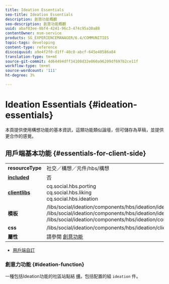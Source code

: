 ```yaml
---
title: Ideation Essentials
seo-title: Ideation Essentials
description: 創意功能概觀
seo-description: 創意功能概觀
uuid: abaf03ee-8bf4-4241-96c3-474c95a30a88
contentOwner: msm-service
products: SG_EXPERIENCEMANAGER/6.4/COMMUNITIES
topic-tags: developing
content-type: reference
discoiquuid: a9e4f2f0-d1ff-40c0-abcf-645e40586a84
translation-type: tm+mt
source-git-commit: 4d64494dff34108d32e060a96209df697b2ce11f
workflow-type: tm+mt
source-wordcount: '111'
ht-degree: 3%

---
```



# Ideation Essentials {#ideation-essentials}

本頁提供使用構想功能的基本資訊，這類功能類似論壇，但可儲存為草稿，並提供更合作的感覺。

## 用戶端基本功能 {#essentials-for-client-side}

<table> 
 <tbody>
  <tr>
   <td> <strong>resourceType</strong></td> 
   <td>社交／構想／元件/hbs/構想</td> 
  </tr>
  <tr>
   <td> <a href="scf.md#add-or-include-a-communities-component"><strong>included</strong></a></td> 
   <td>否</td> 
  </tr>
  <tr>
   <td> <a href="clientlibs.md"><strong>clientlibs</strong></a></td> 
   <td>cq.social.hbs.porting<br /> cq.social.hbs.liking<br /> cq.social.hbs.ideation</td> 
  </tr>
  <tr>
   <td> <strong>模板</strong></td> 
   <td> /libs/social/ideation/components/hbs/ideation/ideation.hbs<br /> /libs/social/ideation/components/hbs/ideation/ideationlists.hbs<br /> /libs/social/ideation/components/hbs/ideation/composer.hbs</td> 
  </tr>
  <tr>
   <td> <strong>css</strong></td> 
   <td> /libs/social/ideation/components/hbs/ideation/clientlibs/ideation.css</td> 
  </tr>
  <tr>
   <td><strong> 屬性</strong></td> 
   <td>請參閱 <a href="ideation-feature.md">創意功能</a></td> 
  </tr>
 </tbody>
</table>

* [用戶端自訂](client-customize.md)

### 創意力功能 {#ideation-function}

一種包括Ideation功能的社區站點結 [構](functions.md#ideation-function)，包括配置的組 `ideation` 件。
